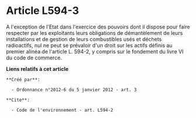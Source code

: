 # Article L594-3

A l'exception de l'Etat dans l'exercice des pouvoirs dont il dispose pour faire respecter par les exploitants leurs
obligations de démantèlement de leurs installations et de gestion de leurs combustibles usés et déchets radioactifs, nul ne
peut se prévaloir d'un droit sur les actifs définis au premier alinéa de l'article L. 594-2, y compris sur le fondement du
livre VI du code de commerce.

**Liens relatifs à cet article**

	**Créé par**:

	  - Ordonnance n°2012-6 du 5 janvier 2012 - art. 3

	**Cite**:

	  - Code de l'environnement - art. L594-2
